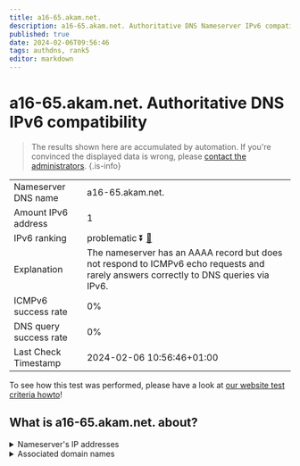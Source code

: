 ```yaml
---
title: a16-65.akam.net.
description: a16-65.akam.net. Authoritative DNS Nameserver IPv6 compatibility
published: true
date: 2024-02-06T09:56:46
tags: authdns, rank5
editor: markdown
---
```


# a16-65.akam.net. Authoritative DNS IPv6 compatibility

> The results shown here are accumulated by automation. If you're convinced the displayed data is wrong, please [contact the administrators](/howto/chat). 
{.is-info}




|   |   |
| - | - |
| Nameserver DNS name | a16-65.akam.net.
| Amount IPv6 address | 1
| IPv6 ranking | problematic :arrow_double_down: [🔗](/howto/ranking) |
| Explanation | The nameserver has an AAAA record but does not respond to ICMPv6 echo requests and rarely answers correctly to DNS queries via IPv6. |
| ICMPv6 success rate | 0%|
| DNS query success rate | 0% |
| Last Check Timestamp | 2024-02-06 10:56:46+01:00 |

To see how this test was performed, please have a look at [our website test criteria howto](/howto/testcriteria/authdns)!


## What is a16-65.akam.net. about?




<details>
<summary>Nameserver's IP addresses</summary>

2600:1406:1b::41

</details>



<details>
<summary>Associated domain names</summary>

www.teradata.com

</details>
